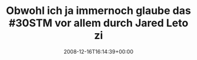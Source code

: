 ---
retweeted: false
source: <a href="http://twitter.com" rel="nofollow">Twitter Web Client</a>
entities:
  hashtags:
  - text: 30STM
    indices:
    - '35'
    - '41'
  - text: kannmannixsagen
    indices:
    - '107'
    - '123'
  symbols: []
  user_mentions: []
  urls: []
display_text_range:
- '0'
- '123'
favorite_count: '0'
id_str: '1060863460'
truncated: false
retweet_count: '0'
id: '1060863460'
created_at: Tue Dec 16 16:14:39 +0000 2008
favorited: false
full_text: 'Obwohl ich ja immernoch glaube das #30STM vor allem durch Jared Leto ziehen,
  die Musik ist wirklich gut... #kannmannixsagen'
lang: de
tags:
- 30STM
- kannmannixsagen
- pesos/twitter
date: '2008-12-16T16:14:39+00:00'
src: https://twitter.com/bascht/status/1060863460
original_url: https://twitter.com/bascht/status/1060863460
type: twitter_tweet
text: 'Obwohl ich ja immernoch glaube das #30STM vor allem durch Jared Leto ziehen,
  die Musik ist wirklich gut... #kannmannixsagen'
title: 'Obwohl ich ja immernoch glaube das #30STM vor allem durch Jared Leto zi'

---